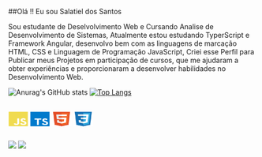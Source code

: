 ##Olá !! Eu sou Salatiel dos Santos

Sou estudante de Deselvolvimento Web e Cursando Analise de Desenvolvimento de Sistemas,
Atualmente estou estudando TyperScript e Framework Angular,
desenvolvo bem com as linguagens de marcação HTML, CSS e Linguagem de Programação JavaScript,
Criei esse Perfil para Publicar meus Projetos em participação de cursos, que me ajudaram a obter experiências e
proporcionaram a desenvolver habilidades no Desenvolvimento Web.


![Anurag's GitHub stats](https://github-readme-stats.vercel.app/api?username=Salatielsants&show_icons=true&theme=dark)
[![Top Langs](https://github-readme-stats.vercel.app/api/top-langs/?username=Salatielsants)](https://github.com/Salatielsants/github-readme-stats)

<div style="display: inline_block"><br>
  <img align="center" alt="Rafa-Js" height="30" width="40" src="https://raw.githubusercontent.com/devicons/devicon/master/icons/javascript/javascript-plain.svg">
  <img align="center" alt="Rafa-Ts" height="30" width="40" src="https://raw.githubusercontent.com/devicons/devicon/master/icons/typescript/typescript-plain.svg">
  <img align="center" alt="Rafa-HTML" height="30" width="40" src="https://raw.githubusercontent.com/devicons/devicon/master/icons/html5/html5-original.svg">
  <img align="center" alt="Rafa-CSS" height="30" width="40" src="https://raw.githubusercontent.com/devicons/devicon/master/icons/css3/css3-original.svg">
</div>
  
  ##
 
<div> 
  <a href = "mailto:salatieldossantosj@gmail.com"><img src="https://img.shields.io/badge/-Gmail-%23333?style=for-the-badge&logo=gmail&logoColor=white" target="_blank"></a>
    <a href="https://www.linkedin.com/in/salatiel-santos-7a184b129/" target="_blank"><img src="https://img.shields.io/badge/-LinkedIn-%230077B5?style=for-the-badge&logo=linkedin&logoColor=white" target="_blank"></a> 
 
 
</div>
